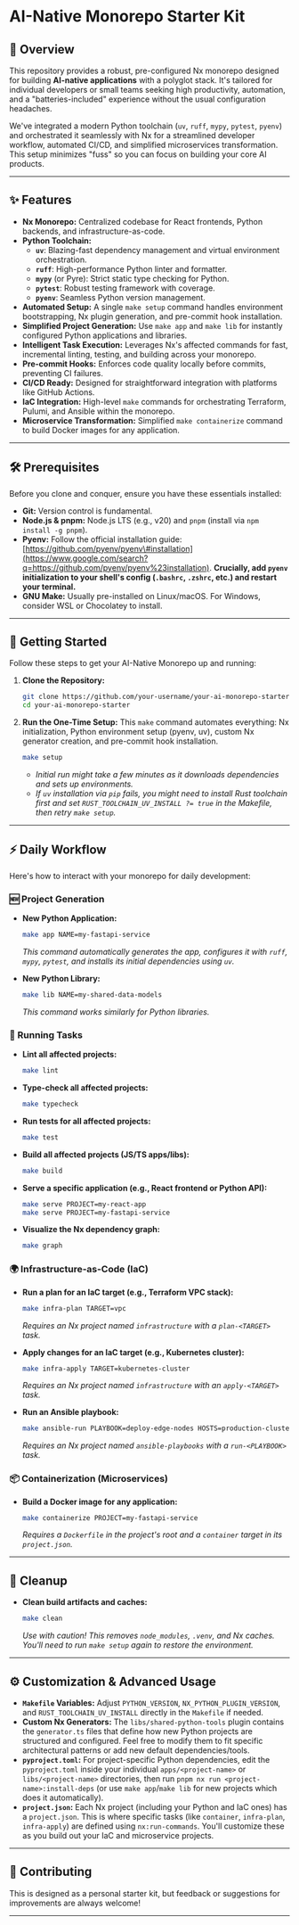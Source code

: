 # AI-Native Monorepo Starter Kit

## 🚀 Overview

This repository provides a robust, pre-configured Nx monorepo designed for building **AI-native applications** with a polyglot stack. It's tailored for individual developers or small teams seeking high productivity, automation, and a "batteries-included" experience without the usual configuration headaches.

We've integrated a modern Python toolchain (`uv`, `ruff`, `mypy`, `pytest`, `pyenv`) and orchestrated it seamlessly with Nx for a streamlined developer workflow, automated CI/CD, and simplified microservices transformation. This setup minimizes "fuss" so you can focus on building your core AI products.

-----

## ✨ Features

  * **Nx Monorepo:** Centralized codebase for React frontends, Python backends, and infrastructure-as-code.
  * **Python Toolchain:**
      * **`uv`**: Blazing-fast dependency management and virtual environment orchestration.
      * **`ruff`**: High-performance Python linter and formatter.
      * **`mypy`** (or Pyre): Strict static type checking for Python.
      * **`pytest`**: Robust testing framework with coverage.
      * **`pyenv`**: Seamless Python version management.
  * **Automated Setup:** A single `make setup` command handles environment bootstrapping, Nx plugin generation, and pre-commit hook installation.
  * **Simplified Project Generation:** Use `make app` and `make lib` for instantly configured Python applications and libraries.
  * **Intelligent Task Execution:** Leverages Nx's affected commands for fast, incremental linting, testing, and building across your monorepo.
  * **Pre-commit Hooks:** Enforces code quality locally before commits, preventing CI failures.
  * **CI/CD Ready:** Designed for straightforward integration with platforms like GitHub Actions.
  * **IaC Integration:** High-level `make` commands for orchestrating Terraform, Pulumi, and Ansible within the monorepo.
  * **Microservice Transformation:** Simplified `make containerize` command to build Docker images for any application.

-----

## 🛠️ Prerequisites

Before you clone and conquer, ensure you have these essentials installed:

  * **Git:** Version control is fundamental.
  * **Node.js & pnpm:** Node.js LTS (e.g., v20) and `pnpm` (install via `npm install -g pnpm`).
  * **Pyenv:** Follow the official installation guide: [https://github.com/pyenv/pyenv\#installation](https://www.google.com/search?q=https://github.com/pyenv/pyenv%23installation). **Crucially, add `pyenv` initialization to your shell's config (`.bashrc`, `.zshrc`, etc.) and restart your terminal.**
  * **GNU Make:** Usually pre-installed on Linux/macOS. For Windows, consider WSL or Chocolatey to install.

-----

## 🚀 Getting Started

Follow these steps to get your AI-Native Monorepo up and running:

1.  **Clone the Repository:**

    ```bash
    git clone https://github.com/your-username/your-ai-monorepo-starter.git # Replace with your repo URL
    cd your-ai-monorepo-starter
    ```

2.  **Run the One-Time Setup:**
    This `make` command automates everything: Nx initialization, Python environment setup (pyenv, uv), custom Nx generator creation, and pre-commit hook installation.

    ```bash
    make setup
    ```

      * *Initial run might take a few minutes as it downloads dependencies and sets up environments.*
      * *If `uv` installation via `pip` fails, you might need to install Rust toolchain first and set `RUST_TOOLCHAIN_UV_INSTALL ?= true` in the Makefile, then retry `make setup`.*

-----

## ⚡ Daily Workflow

Here's how to interact with your monorepo for daily development:

### 🆕 Project Generation

  * **New Python Application:**

    ```bash
    make app NAME=my-fastapi-service
    ```

    *This command automatically generates the app, configures it with `ruff`, `mypy`, `pytest`, and installs its initial dependencies using `uv`.*

  * **New Python Library:**

    ```bash
    make lib NAME=my-shared-data-models
    ```

    *This command works similarly for Python libraries.*

### 🏃 Running Tasks

  * **Lint all affected projects:**

    ```bash
    make lint
    ```

  * **Type-check all affected projects:**

    ```bash
    make typecheck
    ```

  * **Run tests for all affected projects:**

    ```bash
    make test
    ```

  * **Build all affected projects (JS/TS apps/libs):**

    ```bash
    make build
    ```

  * **Serve a specific application (e.g., React frontend or Python API):**

    ```bash
    make serve PROJECT=my-react-app
    make serve PROJECT=my-fastapi-service
    ```

  * **Visualize the Nx dependency graph:**

    ```bash
    make graph
    ```

### 🌍 Infrastructure-as-Code (IaC)

  * **Run a plan for an IaC target (e.g., Terraform VPC stack):**

    ```bash
    make infra-plan TARGET=vpc
    ```

    *Requires an Nx project named `infrastructure` with a `plan-<TARGET>` task.*

  * **Apply changes for an IaC target (e.g., Kubernetes cluster):**

    ```bash
    make infra-apply TARGET=kubernetes-cluster
    ```

    *Requires an Nx project named `infrastructure` with an `apply-<TARGET>` task.*

  * **Run an Ansible playbook:**

    ```bash
    make ansible-run PLAYBOOK=deploy-edge-nodes HOSTS=production-cluster
    ```

    *Requires an Nx project named `ansible-playbooks` with a `run-<PLAYBOOK>` task.*

### 📦 Containerization (Microservices)

  * **Build a Docker image for any application:**
    ```bash
    make containerize PROJECT=my-fastapi-service
    ```
    *Requires a `Dockerfile` in the project's root and a `container` target in its `project.json`.*

-----

## 🧹 Cleanup

  * **Clean build artifacts and caches:**
    ```bash
    make clean
    ```
    *Use with caution\! This removes `node_modules`, `.venv`, and Nx caches. You'll need to run `make setup` again to restore the environment.*

-----

## ⚙️ Customization & Advanced Usage

  * **`Makefile` Variables:** Adjust `PYTHON_VERSION`, `NX_PYTHON_PLUGIN_VERSION`, and `RUST_TOOLCHAIN_UV_INSTALL` directly in the `Makefile` if needed.
  * **Custom Nx Generators:** The `libs/shared-python-tools` plugin contains the `generator.ts` files that define how new Python projects are structured and configured. Feel free to modify them to fit specific architectural patterns or add new default dependencies/tools.
  * **`pyproject.toml`:** For project-specific Python dependencies, edit the `pyproject.toml` inside your individual `apps/<project-name>` or `libs/<project-name>` directories, then run `pnpm nx run <project-name>:install-deps` (or use `make app`/`make lib` for new projects which does it automatically).
  * **`project.json`:** Each Nx project (including your Python and IaC ones) has a `project.json`. This is where specific tasks (like `container`, `infra-plan`, `infra-apply`) are defined using `nx:run-commands`. You'll customize these as you build out your IaC and microservice projects.

-----

## 🤝 Contributing

This is designed as a personal starter kit, but feedback or suggestions for improvements are always welcome\!

-----
